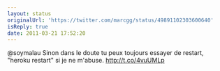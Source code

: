 ```yaml
---
layout: status
originalUrl: 'https://twitter.com/marcgg/status/49891102303600640'
isReply: true
date: 2011-03-21 17:52:20
---
```


@soymalau Sinon dans le doute tu peux toujours essayer de restart, "heroku restart" si je ne m'abuse. http://t.co/4vuUMLp
